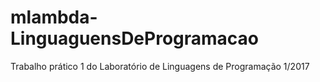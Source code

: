 # mlambda-LinguaguensDeProgramacao
Trabalho prático 1 do Laboratório de Linguagens de Programação 1/2017
